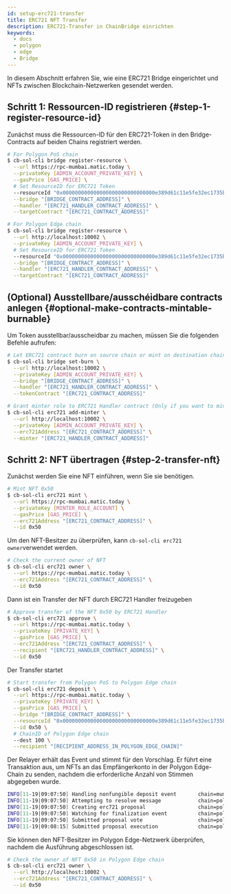 ```yaml
---
id: setup-erc721-transfer
title: ERC721 NFT Transfer
description: ERC721-Transfer in ChainBridge einrichten
keywords:
  - docs
  - polygon
  - edge
  - Bridge
---
```


In diesem Abschnitt erfahren Sie, wie eine ERC721 Bridge eingerichtet und NFTs zwischen Blockchain-Netzwerken gesendet werden.

## Schritt 1: Ressourcen-ID registrieren {#step-1-register-resource-id}

Zunächst muss die Ressourcen-ID für den ERC721-Token in den Bridge-Contracts auf beiden Chains registriert werden.

```bash
# For Polygon PoS chain
$ cb-sol-cli bridge register-resource \
  --url https://rpc-mumbai.matic.today \
  --privateKey [ADMIN_ACCOUNT_PRIVATE_KEY] \
  --gasPrice [GAS_PRICE] \
  # Set ResourceID for ERC721 Token
  --resourceId "0x000000000000000000000000000000e389d61c11e5fe32ec1735b3cd38c69501" \
  --bridge "[BRIDGE_CONTRACT_ADDRESS]" \
  --handler "[ERC721_HANDLER_CONTRACT_ADDRESS]" \
  --targetContract "[ERC721_CONTRACT_ADDRESS]"

# For Polygon Edge chain
$ cb-sol-cli bridge register-resource \
  --url http://localhost:10002 \
  --privateKey [ADMIN_ACCOUNT_PRIVATE_KEY] \
  # Set ResourceID for ERC721 Token
  --resourceId "0x000000000000000000000000000000e389d61c11e5fe32ec1735b3cd38c69501" \
  --bridge "[BRIDGE_CONTRACT_ADDRESS]" \
  --handler "[ERC721_HANDLER_CONTRACT_ADDRESS]" \
  --targetContract "[ERC721_CONTRACT_ADDRESS]"
```

## (Optional) Ausstellbare/ausschéidbare contracts anlegen {#optional-make-contracts-mintable-burnable}

Um Token ausstellbar/ausscheidbar zu machen, müssen Sie die folgenden Befehle aufrufen:

```bash
# Let ERC721 contract burn on source chain or mint on destination chain
$ cb-sol-cli bridge set-burn \
  --url http://localhost:10002 \
  --privateKey [ADMIN_ACCOUNT_PRIVATE_KEY] \
  --bridge "[BRIDGE_CONTRACT_ADDRESS]" \
  --handler "[ERC721_HANDLER_CONTRACT_ADDRESS]" \
  --tokenContract "[ERC721_CONTRACT_ADDRESS]"

# Grant minter role to ERC721 Handler contract (Only if you want to mint)
$ cb-sol-cli erc721 add-minter \
  --url http://localhost:10002 \
  --privateKey [ADMIN_ACCOUNT_PRIVATE_KEY] \
  --erc721Address "[ERC721_CONTRACT_ADDRESS]" \
  --minter "[ERC721_HANDLER_CONTRACT_ADDRESS]"
```

## Schritt 2: NFT übertragen {#step-2-transfer-nft}

Zunächst werden Sie eine NFT einführen, wenn Sie sie benötigen.

```bash
# Mint NFT 0x50
$ cb-sol-cli erc721 mint \
  --url https://rpc-mumbai.matic.today \
  --privateKey [MINTER_ROLE_ACCOUNT] \
  --gasPrice [GAS_PRICE] \
  --erc721Address "[ERC721_CONTRACT_ADDRESS]" \
  --id 0x50
```

Um den NFT-Besitzer zu überprüfen, kann `cb-sol-cli erc721 owner`verwendet werden.

```bash
# Check the current owner of NFT
$ cb-sol-cli erc721 owner \
  --url https://rpc-mumbai.matic.today \
  --erc721Address "[ERC721_CONTRACT_ADDRESS]" \
  --id 0x50
```

Dann ist ein Transfer der NFT durch ERC721 Handler freizugeben

```bash
# Approve transfer of the NFT 0x50 by ERC721 Handler
$ cb-sol-cli erc721 approve \
  --url https://rpc-mumbai.matic.today \
  --privateKey [PRIVATE_KEY] \
  --gasPrice [GAS_PRICE] \
  --erc721Address "[ERC721_CONTRACT_ADDRESS]" \
  --recipient "[ERC721_HANDLER_CONTRACT_ADDRESS]" \
  --id 0x50
```

Der Transfer startet

```bash
# Start transfer from Polygon PoS to Polygon Edge chain
$ cb-sol-cli erc721 deposit \
  --url https://rpc-mumbai.matic.today \
  --privateKey [PRIVATE_KEY] \
  --gasPrice [GAS_PRICE] \
  --bridge "[BRIDGE_CONTRACT_ADDRESS]" \
  --resourceId "0x000000000000000000000000000000e389d61c11e5fe32ec1735b3cd38c69501" \
  --id 0x50 \
  # ChainID of Polygon Edge chain
  --dest 100 \
  --recipient "[RECIPIENT_ADDRESS_IN_POLYGON_EDGE_CHAIN]"
```

Der Relayer erhält das Event und stimmt für den Vorschlag. Er führt eine Transaktion aus, um NFTs an das Empfängerkonto in der Polygon Edge-Chain zu senden, nachdem die erforderliche Anzahl von Stimmen abgegeben wurde.

```bash
INFO[11-19|09:07:50] Handling nonfungible deposit event       chain=mumbai
INFO[11-19|09:07:50] Attempting to resolve message            chain=polygon-edge type=NonFungibleTransfer src=99 dst=100 nonce=2 rId=000000000000000000000000000000e389d61c11e5fe32ec1735b3cd38c69501
INFO[11-19|09:07:50] Creating erc721 proposal                 chain=polygon-edge src=99 nonce=2
INFO[11-19|09:07:50] Watching for finalization event          chain=polygon-edge src=99 nonce=2
INFO[11-19|09:07:50] Submitted proposal vote                  chain=polygon-edge tx=0x58a22d84a08269ad2e8d52d8dc038621f1a21109d11c7b6e0d32d5bf21ea8505 src=99 depositNonce=2 gasPrice=1
INFO[11-19|09:08:15] Submitted proposal execution             chain=polygon-edge tx=0x57419844881a07531e31667c609421662d94d21d0709e64fb728138309267e68 src=99 dst=100 nonce=2 gasPrice=3
```

Sie können den NFT-Besitzer im Polygon Edge-Netzwerk überprüfen, nachdem die Ausführung abgeschlossen ist.

```bash
# Check the owner of NFT 0x50 in Polygon Edge chain
$ cb-sol-cli erc721 owner \
  --url http://localhost:10002 \
  --erc721Address "[ERC721_CONTRACT_ADDRESS]" \
  --id 0x50
```
